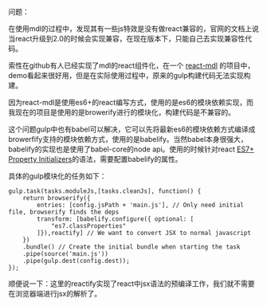 问题：

在使用mdl的过程中，发现其有一些js特效是没有做react兼容的，官网的文档上说当react升级到2.0的时候会实现兼容，在现在版本下，只能自己去实现兼容性代码。

索性在github有人已经实现了mdl的react组件化，在一个 [react-mdl](https://github.com/tleunen/react-mdl) 的项目中，demo看起来很好用，但是在实际使用过程中，原来的gulp构建代码无法实现构建。

因为react-mdl是使用es6+的react编写方式，使用的是es6的模块依赖实现，而我现在的项目是使用的是browerify进行的模块化，构建代码是不兼容的。

这个问题gulp中也有babel可以解决，它可以先将最新es6的模块依赖方式编译成browerfify支持的模块依赖方式，使用的是babelify。当然babel本身很强大，babelify的实现也是使用了babel-core的node api。使用的时候针对react [ES7+ Property Initializers](https://facebook.github.io/react/blog/2015/01/27/react-v0.13.0-beta-1.html)的语法，需要配置babelify的属性。

具体的gulp模块化的任务如下：

    gulp.task(tasks.moduleJs,[tasks.cleanJs], function() {
        return browserify({
            entries: [config.jsPath + 'main.js'], // Only need initial file, browserify finds the deps
            transform: [babelify.configure({ optional: [
                "es7.classProperties"
            ]}),reactify] // We want to convert JSX to normal javascript
        })
        .bundle() // Create the initial bundle when starting the task
        .pipe(source('main.js'))
        .pipe(gulp.dest(config.dest));
    });

顺便说一下：这里的reactify实现了react中jsx语法的预编译工作，我们就不需要在浏览器端进行jsx的解析了。
